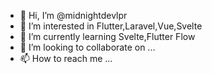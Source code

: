 - 👋 Hi, I’m @midnightdevlpr
- 👀 I’m interested in Flutter,Laravel,Vue,Svelte
- 🌱 I’m currently learning Svelte,Flutter Flow
- 💞️ I’m looking to collaborate on ...
- 📫 How to reach me ...

<!---
midnightdevlpr/midnightdevlpr is a ✨ special ✨ repository because its `README.md` (this file) appears on your GitHub profile.
You can click the Preview link to take a look at your changes.
--->

